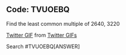 ## Code: TVUOEBQ

Find the least common multiple of 2640, 3220

<div class="tenor-gif-embed" data-postid="6388340" data-share-method="host" data-width="100%" data-aspect-ratio="1.3351206434316354"><a href="https://tenor.com/view/twitter-gif-6388340">Twitter GIF</a> from <a href="https://tenor.com/search/twitter-gifs">Twitter GIFs</a></div><script type="text/javascript" async src="https://tenor.com/embed.js"></script>

Search \#TVUOEBQ\[ANSWER\]


